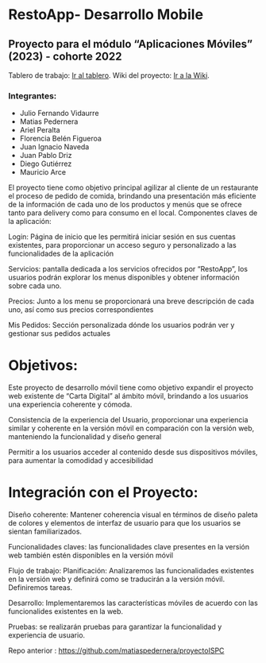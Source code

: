 # RestoApp- Desarrollo Mobile
## Proyecto para el módulo “Aplicaciones Móviles” (2023) - cohorte 2022

Tablero de trabajo: [Ir al tablero](https://github.com/).
Wiki del proyecto: [Ir a la Wiki](hhttps://github.com/matiaspedernera/RestoApp/Wiki).

### Integrantes:

- Julio Fernando Vidaurre
- Matias Pedernera
- Ariel Peralta
- Florencia Belén Figueroa
- Juan Ignacio Naveda
- Juan Pablo Driz
- Diego Gutiérrez
- Mauricio Arce

El proyecto tiene como objetivo principal agilizar al cliente de un restaurante el proceso de pedido de comida, brindando una presentación más eficiente de la información de cada uno de los productos y menús que se ofrece tanto para delivery como para consumo en el local. Componentes claves de la aplicación:

Login: Página de inicio que les permitirá iniciar sesión en sus cuentas existentes, para proporcionar un acceso seguro y personalizado a las funcionalidades de la aplicación

Servicios: pantalla dedicada a los servicios ofrecidos por “RestoApp”, los usuarios podrán explorar los menus disponibles y obtener información sobre cada uno.

Precios: Junto a los menu se proporcionará una breve descripción de cada uno, así como sus precios correspondientes

Mis Pedidos: Sección personalizada dónde los usuarios podrán ver y gestionar sus pedidos actuales

# Objetivos:
Este proyecto de desarrollo móvil tiene como objetivo expandir el proyecto web existente de “Carta Digital” al ámbito móvil, brindando a los usuarios una experiencia coherente y cómoda.

Consistencia de la experiencia del Usuario, proporcionar una experiencia similar y coherente en la versión móvil en comparación con la versión web, manteniendo la funcionalidad y diseño general

Permitir a los usuarios acceder al contenido desde sus dispositivos móviles, para aumentar la comodidad y accesibilidad

# Integración con el Proyecto:
Diseño coherente: Mantener coherencia visual en términos de diseño paleta de colores y elementos de interfaz de usuario para que los usuarios se sientan familiarizados.

Funcionalidades claves: las funcionalidades clave presentes en la versión web también estén disponibles en la versión móvil

Flujo de trabajo:
Planificación: Analizaremos las funcionalidades existentes en la versión web y definirá como se traducirán a la versión móvil. Definiremos tareas.

Desarrollo: Implementaremos las características móviles de acuerdo con las funcionalides existentes en la web.

Pruebas: se realizarán pruebas para garantizar la funcionalidad y experiencia de usuario.

Repo anterior : https://github.com/matiaspedernera/proyectoISPC
